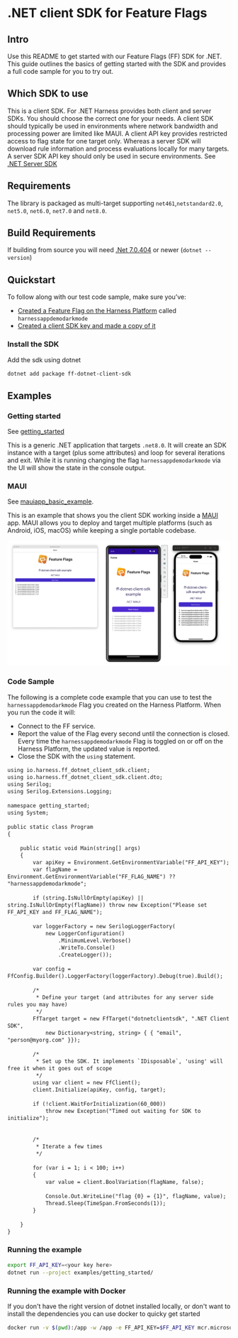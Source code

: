 .NET client SDK for Feature Flags
========================

## Intro

Use this README to get started with our Feature Flags (FF) SDK for .NET.
This guide outlines the basics of getting started with the SDK and
provides a full code sample for you to try out.

## Which SDK to use

This is a client SDK. For .NET Harness provides both client and server
SDKs. You should choose the correct one for your needs. A client SDK
should typically be used in environments where network bandwidth and
processing power are limited like MAUI. A client API key provides restricted access
to flag state for one target only. Whereas a server SDK will download rule
information and process evaluations locally for many targets. A server
SDK API key should only be used in secure environments. See
[.NET Server SDK](https://github.com/harness/ff-dotnet-server-sdk)


## Requirements
The library is packaged as multi-target supporting  `net461`,`netstandard2.0`,
`net5.0`, `net6.0`, `net7.0` and `net8.0`.

## Build Requirements
If building from source you will need [.Net 7.0.404](https://dotnet.microsoft.com/en-us/download/dotnet/7.0) or newer (`dotnet --version`)<br>

## Quickstart
To follow along with our test code sample, make sure you’ve:

- [Created a Feature Flag on the Harness Platform](https://ngdocs.harness.io/article/1j7pdkqh7j-create-a-feature-flag) called `harnessappdemodarkmode`
- [Created a client SDK key and made a copy of it](https://developer.harness.io/docs/feature-flags/get-started/java-quickstart#create-an-sdk-key)

### Install the SDK
Add the sdk using dotnet
```bash
dotnet add package ff-dotnet-client-sdk
```

## Examples

### Getting started
See [getting_started](getting_started)

This is a generic .NET application that targets `.net8.0`. It will create an SDK instance with a target (plus some attributes) and loop for several
iterations and exit. While it is running changing the flag  `harnessappdemodarkmode` via the UI will show the state in the console output.

### MAUI
See [mauiapp_basic_example](mauiapp_basic_example).

This is an example that shows you the client SDK working inside a [MAUI](https://dotnet.microsoft.com/en-us/apps/maui) app. MAUI allows you to deploy and target
multiple platforms (such as Android, iOS, macOS) while keeping a single portable codebase.

![MAUI example app](readme/maui_preview.png "MAUI")

### Code Sample
The following is a complete code example that you can use to test the `harnessappdemodarkmode` Flag you created on the Harness Platform. When you run the code it will:
- Connect to the FF service.
- Report the value of the Flag every second until the connection is closed. Every time the `harnessappdemodarkmode` Flag is toggled on or off on the Harness Platform, the updated value is reported.
- Close the SDK with the `using` statement.


```
using io.harness.ff_dotnet_client_sdk.client;
using io.harness.ff_dotnet_client_sdk.client.dto;
using Serilog;
using Serilog.Extensions.Logging;

namespace getting_started;
using System;

public static class Program
{

    public static void Main(string[] args)
    {
        var apiKey = Environment.GetEnvironmentVariable("FF_API_KEY");
        var flagName = Environment.GetEnvironmentVariable("FF_FLAG_NAME") ?? "harnessappdemodarkmode";

        if (string.IsNullOrEmpty(apiKey) || string.IsNullOrEmpty(flagName)) throw new Exception("Please set FF_API_KEY and FF_FLAG_NAME");

        var loggerFactory = new SerilogLoggerFactory(
            new LoggerConfiguration()
                .MinimumLevel.Verbose()
                .WriteTo.Console()
                .CreateLogger());

        var config = FfConfig.Builder().LoggerFactory(loggerFactory).Debug(true).Build();

        /*
         * Define your target (and attributes for any server side rules you may have)
         */
        FfTarget target = new FfTarget("dotnetclientsdk", ".NET Client SDK",
            new Dictionary<string, string> { { "email", "person@myorg.com" }});

        /*
         * Set up the SDK. It implements `IDisposable`, 'using' will free it when it goes out of scope
         */
        using var client = new FfClient();
        client.Initialize(apiKey, config, target);

        if (!client.WaitForInitialization(60_000))
            throw new Exception("Timed out waiting for SDK to initialize");


        /*
         * Iterate a few times
         */

        for (var i = 1; i < 100; i++)
        {
            var value = client.BoolVariation(flagName, false);
            
            Console.Out.WriteLine("flag {0} = {1}", flagName, value);
            Thread.Sleep(TimeSpan.FromSeconds(1));
        }

    }
}
```

### Running the example

```bash
export FF_API_KEY=<your key here>
dotnet run --project examples/getting_started/
```

### Running the example with Docker
If you don't have the right version of dotnet installed locally, or don't want to install the dependencies you can
use docker to quicky get started

```bash
docker run -v $(pwd):/app -w /app -e FF_API_KEY=$FF_API_KEY mcr.microsoft.com/dotnet/sdk:8.0 dotnet run --framework net8.0 --project examples/getting_started/
```